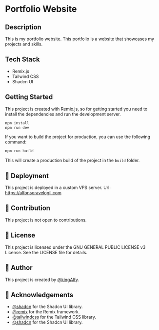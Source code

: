 # Portfolio Website

## Description
This is my portfolio website. This portfolio is a website that showcases my projects and skills.

## Tech Stack
- Remix.js
- Tailwind CSS
- Shadcn UI

## Getting Started
This project is created with Remix.js, so for getting started you need to install the dependencies and run the development server.
```bash
npm install
npm run dev
```

If you want to build the project for production, you can use the following command:
```bash
npm run build
```
This will create a production build of the project in the `build` folder.

## 🚀 Deployment
This project is deployed in a custom VPS server.
Url: https://alfonsoravelogil.com

## 🤝 Contribution
This project is not open to contributions.

## 📝 License
This project is licensed under the GNU GENERAL PUBLIC LICENSE v3 License. See the LICENSE file for details.

## 👤 Author
This project is created by [@kingAlfy](https://github.com/kingAlfy).

## 🙏 Acknowledgements
- [@shadcn](https://github.com/shadcn) for the Shadcn UI library.
- [@remix](https://github.com/remix) for the Remix framework.
- [@tailwindcss](https://github.com/tailwindcss) for the Tailwind CSS library.
- [@shadcn](https://github.com/shadcn) for the Shadcn UI library.
